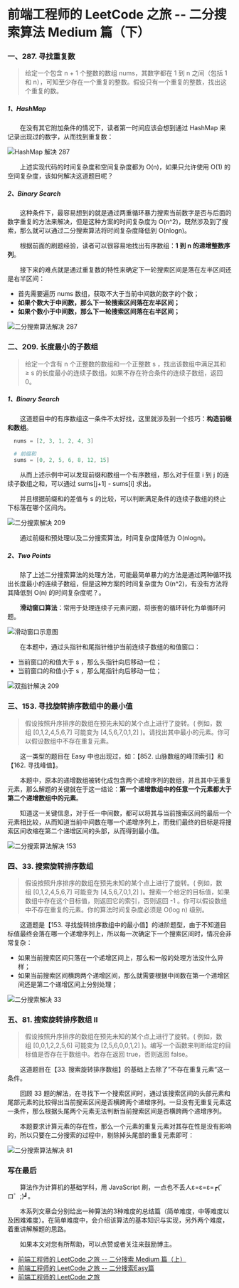 # 前端工程师的 LeetCode 之旅 -- 二分搜索算法 Medium 篇（下）

### 一、287. 寻找重复数

  > 给定一个包含 n + 1 个整数的数组 nums，其数字都在 1 到 n 之间（包括 1 和 n），可知至少存在一个重复的整数。假设只有一个重复的整数，找出这个重复的数。

##### 1、HashMap

  &emsp;&emsp;在没有其它附加条件的情况下，读者第一时间应该会想到通过 HashMap 来记录出现过的数字，从而找到重复数：

  ![HashMap 解决 287](./287-hashmap.png)

  &emsp;&emsp;上述实现代码的时间复杂度和空间复杂度都为 O(n)，如果只允许使用 O(1) 的空间复杂度，该如何解决这道题目呢？

##### 2、Binary Search

  &emsp;&emsp;这种条件下，最容易想到的就是通过两重循环暴力搜索当前数字是否与后面的数字重复的方法来解决，但是这种方案的时间复杂度为 O(n^2)，既然涉及到了搜索，那么就可以通过二分搜索算法将时间复杂度降低到 O(nlogn)。

  &emsp;&emsp;根据前面的刷题经验，读者可以很容易地找出有序数组：**1 到 n 的递增整数序列**。

  &emsp;&emsp;接下来的难点就是通过重复数的特性来确定下一轮搜索区间是落在左半区间还是右半区间：
  
  - 首先需要遍历 nums 数组，获取不大于当前中间数的数字的个数；
  - **如果个数大于中间数，那么下一轮搜索区间落在左半区间；**
  - **如果个数小于中间数，那么下一轮搜索区间落在右半区间；**

  ![二分搜索算法解决 287](./287-binary-search.png)

### 二、209. 长度最小的子数组

  > 给定一个含有 n 个正整数的数组和一个正整数 s ，找出该数组中满足其和 ≥ s 的长度最小的连续子数组。如果不存在符合条件的连续子数组，返回 0。

##### 1、Binary Search

  &emsp;&emsp;这道题目中的有序数组这一条件不太好找，这里就涉及到一个技巧：**构造前缀和数组**。

```s
  nums = [2, 3, 1, 2, 4, 3]

  # 前缀和
  sums = [0, 2, 5, 6, 8, 12, 15]
```

  &emsp;&emsp;从而上述示例中可以发现前缀和数组一个有序数组，那么对于任意 i 到 j 的连续子数组之和，可以通过 sums[j+1] - sums[i] 求出。

  &emsp;&emsp;并且根据前缀和的差值与 s 的比较，可以判断满足条件的连续子数组的终止下标落在哪个区间内。

  ![二分搜索解决 209](./209-binary-search.png)


  &emsp;&emsp;通过前缀和预处理以及二分搜索算法，时间复杂度降低为 O(nlogn)。

##### 2、Two Points

  &emsp;&emsp;除了上述二分搜索算法的处理方法，可能最简单暴力的方法是通过两种循环找出长度最小的连续子数组，但是这种方案的时间复杂度为 O(n^2)，有没有方法将其降低到 O(n) 的时间复杂度呢？。

  &emsp;&emsp;**滑动窗口算法**：常用于处理连续子元素问题，将嵌套的循环转化为单循环问题。

  ![滑动窗口示意图](./209-two-points-example.jpeg)

  &emsp;&emsp;在本题中，通过头指针和尾指针维护当前连续子数组的和值窗口：

  - 当前窗口的和值大于 s ，那么头指针向后移动一位；
  - 当前窗口的和值小于 s ，那么尾指针向后移动一位；

  ![双指针解决 209](./209-two-points.png)

### 三、153. 寻找旋转排序数组中的最小值

  > 假设按照升序排序的数组在预先未知的某个点上进行了旋转。( 例如，数组 [0,1,2,4,5,6,7] 可能变为 [4,5,6,7,0,1,2] )。请找出其中最小的元素。你可以假设数组中不存在重复元素。

  &emsp;&emsp;这一类型的题目在 Easy 中也出现过，如：【852. 山脉数组的峰顶索引】和【162. 寻找峰值】。

  &emsp;&emsp;本题中，原本的递增数组被转化成包含两个递增序列的数组，并且其中无重复元素，那么解题的关键就在于这一结论：**第一个递增数组中的任意一个元素都大于第二个递增数组中的元素**。

  &emsp;&emsp;知道这一关键信息，对于任一中间数，都可以将其与当前搜索区间的最后一个元素相比较，从而知道当前中间数在哪一个递增序列上，而我们最终的目标是将搜索区间收缩在第二个递增区间的头部，从而得到最小值。

  ![二分搜索算法解决 153](./153-binary-search.png)

### 四、33. 搜索旋转排序数组

  > 假设按照升序排序的数组在预先未知的某个点上进行了旋转。( 例如，数组 [0,1,2,4,5,6,7] 可能变为 [4,5,6,7,0,1,2] )。搜索一个给定的目标值，如果数组中存在这个目标值，则返回它的索引，否则返回 -1 。你可以假设数组中不存在重复的元素。你的算法时间复杂度必须是 O(log n) 级别。

  &emsp;&emsp;这道题是【153. 寻找旋转排序数组中的最小值】的进阶题型，由于不知道目标值最终会落在哪一个递增序列上，所以每一次确定下一个搜索区间时，情况会非常复杂：

  - 如果当前搜索区间只落在一个递增区间上，那么和一般的处理方法没什么异样；
  - 如果当前搜索区间横跨两个递增区间，那么就需要根据中间数在第一个递增区间还是第二个递增区间上分别处理；

  ![二分搜索解决 33](./33-binary-search.png)

### 五、81. 搜索旋转排序数组 II

  > 假设按照升序排序的数组在预先未知的某个点上进行了旋转。( 例如，数组 [0,0,1,2,2,5,6] 可能变为 [2,5,6,0,0,1,2] )。编写一个函数来判断给定的目标值是否存在于数组中。若存在返回 true，否则返回 false。

  &emsp;&emsp;这道题目在【33. 搜索旋转排序数组】的基础上去除了”不存在重复元素“这一条件。

  &emsp;&emsp;回顾 33 题的解法，在寻找下一个搜索区间时，通过该搜索区间的头部元素和尾部元素的比较得出当前搜索区间是否横跨两个递增序列。一旦没有无重复元素这一条件，那么根据头尾两个元素无法判断当前搜索区间是否横跨两个递增序列。

  &emsp;&emsp;本题要求计算元素的存在性，那么一个元素的重复元素对其存在性是没有影响的，所以只要在二分搜索的过程中，剔除掉头尾部的重复元素即可：

  ![二分搜索算法解决 81](./81-binary-search)


### 写在最后

  &emsp;&emsp;算法作为计算机的基础学科，用 JavaScript 刷，一点也不丢人ε=ε=ε=┏(゜ロ゜;)┛。

  &emsp;&emsp;本系列文章会分别给出一种算法的3种难度的总结篇（简单难度，中等难度以及困难难度）。在简单难度中，会介绍该算法的基本知识与实现，另外两个难度，着重讲解解题的思路。
  
  &emsp;&emsp;如果本文对您有所帮助，可以点赞或者关注来鼓励博主。

- [前端工程师的 LeetCode 之旅 -- 二分搜索 Medium 篇（上）](https://mp.weixin.qq.com/s/W-z820EkMagQsZafJdEZrw)
- [前端工程师的 LeetCode 之旅 -- 二分搜索Easy篇](https://mp.weixin.qq.com/s/D6zY08tJ8J-nhIA4u86IoA)
- [前端工程师的 LeetCode 之旅](https://github.com/15751165579/LeetCode)




